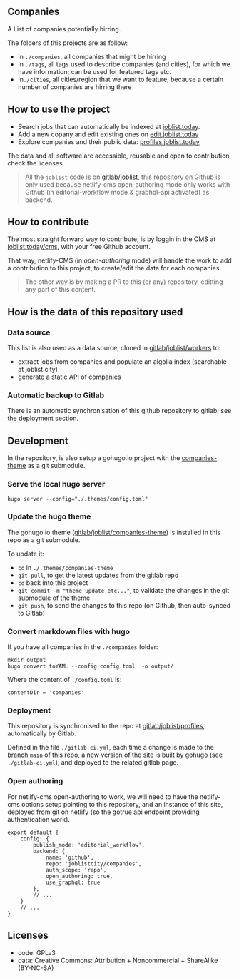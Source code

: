 ## Companies

A List of companies potentially hirring.

The folders of this projects are as follow:

- In `./companies`, all companies that might be hirring
- In `./tags`, all tags used to describe companies (and cities), for which we have information; can be used for featured tags etc.
- In`./cities`, all cities/region that we want to feature, because a certain number of companies are hirring there


## How to use the project

- Search jobs that can automatically be indexed at [joblist.today](https://joblist.today).
- Add a new copany and edit existing ones on [edit.joblist.today](https://edit.joblist.today)
- Explore companies and their public data: [profiles.joblist.today](https://profiles.joblist.today)

The data and all software are accessible, reusable and open to contribution, check the licenses.

> All the `joblist` code is on [gitlab/joblist](https://gitlab.com/joblist), this repository on Github is only used because netlify-cms open-authoring mode only works with Github (in editorial-workflow mode & graphql-api activated) as backend.

## How to contribute

The most straight forward way to contribute, is by loggin in the CMS at [joblist.today/cms](https://joblist.today/cms), with your free Github account.

That way, netlify-CMS (in *open-authoring* mode) will handle the work to add a contribution to this project, to create/edit the data for each companies.

> The other way is by making a PR to this (or any) repository, editting any
> part of this content.

## How is the data of this repository used

### Data source

This list is also used as a data source, cloned in [gitlab/joblist/workers](https://gitlab.com/joblist/workers) to:

- extract jobs from companies and populate an algolia index (searchable at joblist.city)
- generate a static API of companies

### Automatic backup to Gitlab

There is an automatic synchronisation of this github repository to gitlab; see the deployment section.


## Development

In the repository, is also setup a gohugo.io project with the [companies-theme](https://gitlab.com/joblist/companies-theme) as a git submodule.

### Serve the local hugo server

```
hugo server --config="./.themes/config.toml"
```

### Update the hugo theme

The gohugo.io theme
([gitlab/joblist/companies-theme](https://gitlab.com/joblist/companies-theme))
is installed in this repo as a git submodule.

To update it:
- `cd` in `./.themes/companies-theme`
- `git pull`, to get the latest updates from the gitlab repo
- `cd` back into this project
- `git commit -m "theme update etc..."`, to validate the changes in
  the git submodule of the theme
- `git push`, to send the changes to this repo (on Github, then
  auto-synced to Gitlab)

### Convert markdown files with hugo

If you have all companies in the `./companies` folder:

```
mkdir output
hugo convert toYAML --config config.toml  -o output/
```

Where the content of `./config.toml` is:
```
contentDir = 'companies'
```

### Deployment

This repository is synchronised to the repo at
[gitlab/joblist/profiles](https://gitlab.com/joblist/profiles),
automatically by Gitlab.

Defined in the file `./gitlab-ci.yml`, each time a change is made to
the branch `main` of this repo, a new version of the site is built
by gohugo (see `./gitlab-ci.yml`), and deployed to the related gitlab
page.

### Open authoring

For netlify-cms open-authoring to work, we will need to have the
netlify-cms options setup pointing to this repository, and an instance
of this site, deployed from git on netlify (so the gotrue api endpoint
providing authentication work).

```
export default {
	config: {
		publish_mode: 'editorial_workflow',
		backend: {
			name: 'github',
			repo: 'joblistcity/companies',
			auth_scope: 'repo',
			open_authoring: true,
			use_graphql: true
		},
		// ...
	}
	// ...
}
```

## Licenses

- code: GPLv3
- data: Creative Commons: Attribution + Noncommercial + ShareAlike (BY-NC-SA)
